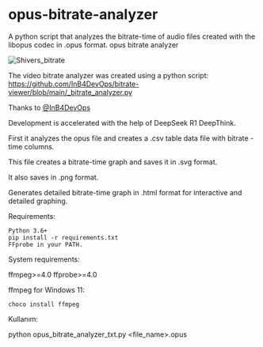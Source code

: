 # opus-bitrate-analyzer
A python script that analyzes the bitrate-time of audio files created with the libopus codec in .opus format. opus bitrate analyzer


![Shivers_bitrate](https://github.com/user-attachments/assets/280522a9-0743-4fb6-8997-538aed995219)



The video bitrate analyzer was created using a python script:
https://github.com/InB4DevOps/bitrate-viewer/blob/main/_bitrate_analyzer.py

Thanks to [@InB4DevOps](https://github.com/InB4DevOps) 

Development is accelerated with the help of DeepSeek R1 DeepThink.

First it analyzes the opus file and creates a .csv table data file with bitrate - time columns.

This file creates a bitrate-time graph and saves it in .svg format.

It also saves in .png format.

Generates detailed bitrate-time graph in .html format for interactive and detailed graphing.

Requirements:

    Python 3.6+
    pip install -r requirements.txt
    FFprobe in your PATH.

System requirements:

ffmpeg>=4.0
ffprobe>=4.0

ffmpeg for Windows 11:

    choco install ffmpeg

Kullanım:

python opus_bitrate_analyzer_txt.py <file_name>.opus
